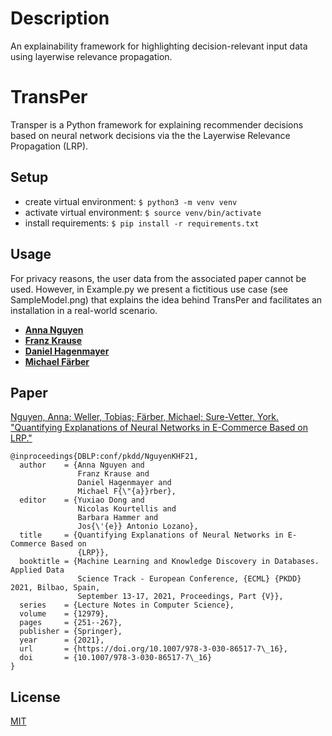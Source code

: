 # Description
An explainability framework for highlighting decision-relevant input data using layerwise relevance propagation.

# TransPer

Transper is a Python framework for explaining recommender decisions based on neural network decisions via the the Layerwise Relevance Propagation (LRP).

## Setup
* create virtual environment: `$ python3 -m venv venv`
* activate virtual environment: `$ source venv/bin/activate`
* install requirements: `$ pip install -r requirements.txt`

## Usage

For privacy reasons, the user data from the associated paper cannot be used. However, in Example.py we present a fictitious use case (see SampleModel.png) that explains the idea behind TransPer and facilitates an installation in a real-world scenario.

* **[Anna Nguyen](https://www.aifb.kit.edu/web/Anna_Nguyen/en)**
* **[Franz Krause](https://www.aifb.kit.edu/web/Franz_Krause/en)**
* **[Daniel Hagenmayer](https://www.aifb.kit.edu/web/Daniel_Hagenmayer/en)**
* **[Michael Färber](https://www.aifb.kit.edu/web/Michael_Färber/en)**

## Paper

[Nguyen, Anna; Weller, Tobias; Färber, Michael; Sure-Vetter, York. "Quantifying Explanations of Neural Networks in E-Commerce Based on LRP."](https://doi.org/10.1007/978-3-030-86517-7\_16)
```
@inproceedings{DBLP:conf/pkdd/NguyenKHF21,
  author    = {Anna Nguyen and
               Franz Krause and
               Daniel Hagenmayer and
               Michael F{\"{a}}rber},
  editor    = {Yuxiao Dong and
               Nicolas Kourtellis and
               Barbara Hammer and
               Jos{\'{e}} Antonio Lozano},
  title     = {Quantifying Explanations of Neural Networks in E-Commerce Based on
               {LRP}},
  booktitle = {Machine Learning and Knowledge Discovery in Databases. Applied Data
               Science Track - European Conference, {ECML} {PKDD} 2021, Bilbao, Spain,
               September 13-17, 2021, Proceedings, Part {V}},
  series    = {Lecture Notes in Computer Science},
  volume    = {12979},
  pages     = {251--267},
  publisher = {Springer},
  year      = {2021},
  url       = {https://doi.org/10.1007/978-3-030-86517-7\_16},
  doi       = {10.1007/978-3-030-86517-7\_16}
}
```

## License
[MIT](https://choosealicense.com/licenses/mit/)

